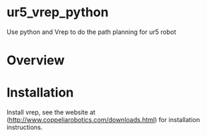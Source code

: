 # ur5_vrep_python
Use python and Vrep to do the path planning for ur5 robot

# Overview

# Installation
Install vrep, see the website at (http://www.coppeliarobotics.com/downloads.html) for installation instructions.
